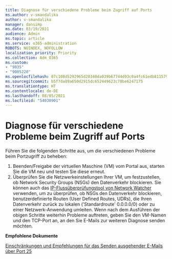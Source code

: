 ```yaml
---
title: Diagnose für verschiedene Probleme beim Zugriff auf Ports
ms.author: v-smandalika
author: v-smandalika
manager: dansimp
ms.date: 03/19/2021
audience: Admin
ms.topic: article
ms.service: o365-administration
ROBOTS: NOINDEX, NOFOLLOW
localization_priority: Priority
ms.collection: Adm_O365
ms.custom:
- "9035"
- "9005220"
ms.openlocfilehash: 07c108d5292965d20340da039b67744d93c0a4fc61edb8115796671f2f7f1552
ms.sourcegitcommit: b5f7da89a650d2915dc652449623c78be6247175
ms.translationtype: HT
ms.contentlocale: de-DE
ms.lasthandoff: 08/05/2021
ms.locfileid: "54030901"
---
```

# <a name="diagnostics-for-different-ports-access-issues"></a>Diagnose für verschiedene Probleme beim Zugriff auf Ports

Führen Sie die folgenden Schritte aus, um die verschiedenen Probleme beim Portzugriff zu beheben:

1. Beenden/Freigabe der virtuellen Maschine (VM) vom Portal aus, starten Sie die VM neu und testen Sie diese erneut. 
2. Überprüfen Sie die Netzwerkeinstellungen Ihrer VM, um festzustellen, ob Network Security Groups (NSGs) den Datenverkehr blockieren. Sie können auch das [IP-Flussüberprüfungstool von Network Watcher](https://docs.microsoft.com/azure/network-watcher/network-watcher-ip-flow-verify-overview?WT.mc_id=Portal-Microsoft_Azure_Support) verwenden, um zu überprüfen, ob NSGs den Datenverkehr blockieren, benutzerdefinierte Routen (User Defined Routes, UDRs), die Ihren Datenverkehr zurück zu lokalen ('Standardroute' 0.0.0.0/0) oder zu einer Netzwerk-Anwendung umleiten.
Wenn nach dem Ausführen der obigen Schritte weiterhin Probleme auftreten, geben Sie den VM-Namen und den TCP-Port an, an den Sie E-Mails zur weiteren Diagnose senden möchten.

**Empfohlene Dokumente**

[Einschränkungen und Empfehlungen für das Senden ausgehender E-Mails über Port 25](https://docs.microsoft.com/azure/virtual-network/troubleshoot-outbound-smtp-connectivity)